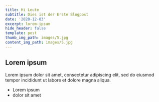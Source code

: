 ```yaml
---
title: Hi Leute
subtitle: Dies ist der Erste Blogpost
date: '2020-12-03'
excerpt: lorem-ipsum
hide_header: false
template: post
thumb_img_path: images/5.jpg
content_img_path: images/5.jpg
---
```

## Lorem ipsum
Lorem ipsum dolor sit amet, consectetur adipiscing elit, sed do eiusmod tempor incididunt ut labore et dolore magna aliqua.
- Lorem ipsum
- dolor sit amet
